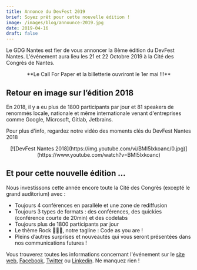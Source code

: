 ```yaml
---
title: Annonce du DevFest 2019
brief: Soyez prêt pour cette nouvelle édition !
image: /images/blog/announce-2019.jpg
date: 2019-04-16
draft: false
---
```


Le GDG Nantes est fier de vous annoncer la 8ème édition du DevFest Nantes. L'événement aura lieu les 21 et 22 Octobre 2019 à la Cité des Congrès de Nantes.
 
<center>**Le Call For Paper et la billetterie ouvriront le 1er mai !!!**</center>

## Retour en image sur l’édition 2018
En 2018, il y a eu plus de 1800 participants par jour et 81 speakers de renommés locale, nationale et même internationale venant d'entreprises comme Google, Microsoft, Gitlab, Jetbrains.

Pour plus d'info, regardez notre vidéo des moments clés du DevFest Nantes 2018

<center>[![DevFest Nantes 2018](https://img.youtube.com/vi/BMI5lxkoanc/0.jpg)](https://www.youtube.com/watch?v=BMI5lxkoanc)</center>

## Et pour cette nouvelle édition ...
Nous investissons cette année encore toute la Cité des Congrès (excepté le grand auditorium) avec :

* Toujours 4 conférences en parallèle et une zone de rediffusion
* Toujours 3 types de formats : des conférences, des quickies (conférence courte de 20min) et des codelabs
* Toujours plus de 1800 participants par jour
* Le thème Rock 🎸🎶🤘, notre tagline : Code as you are !
* Pleins d’autres surprises et nouveautés qui vous seront présentées dans nos communications futures !

Vous trouverez toutes les informations concernant l'événement sur le [site web](https://devfest.gdgnantes.com/), [Facebook](https://www.facebook.com/gdgnantes), [Twitter](https://twitter.com/gdgnantes) ou [Linkedin](https://www.linkedin.com/in/gdg-nantes). Ne manquez rien !